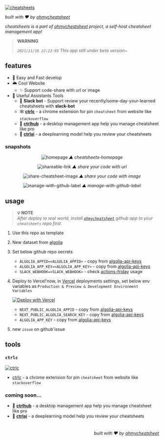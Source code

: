 [![cheatsheets](https://user-images.githubusercontent.com/6839576/139080815-b8e556a0-fcca-41d0-83a1-0faffaa42be1.png)](https://github.com/ohmycheatsheet/cheatsheets)

*built with ❤️ by [ohmycheatsheet](https://github.com/ohmycheatsheet/cheatsheets)*

*cheatsheets is a part of [ohmycheatsheet]() project, a self-host cheatsheet management app!*

> **WARNING**
> 
> *`2021/11/16 22:22:05` This app still under beta version~*

## features

- 🚀 Easy and Fast develop
- 🌥️ Cool Website
  - ✨ Support code-share with url or image
- 🤖 Useful Assistants Tools
  - 📩 **Slack bot** - Support review your recently/some-day-your-learned cheatsheets with **slack-bot**
  - 🕸️ **[ctrlc](https://github.com/ohmycheatsheet/ctrlc)** - a chrome extension for pin `cheatsheet` from website like `stackoverflow`
  - 🚧 **[ctrlhub]()** - a desktop management app help you manage cheatsheet like pro
  - 🚧 **[ctrlai]()** - a deeplearning model help you review your cheatsheets


### snapshots

<div align='center'>

![homepage](https://user-images.githubusercontent.com/6839576/142011320-168a96ac-f0b3-48fe-bca5-9e98efc83c2c.png)
*▲ cheatsheets-homepage*

</div>

<div align='center'>

![shareable-link](https://user-images.githubusercontent.com/6839576/142010587-20d213c9-fe1c-419b-968d-d26a920c039e.png)
*▲ share your code with url*

</div>

<div align='center'>

![share-cheatsheet-image](https://user-images.githubusercontent.com/6839576/142010804-2874e69a-f2e2-401c-8965-4cf98b5b1263.png)
*▲ share your code with image*

</div>

<div align='center'>

![manage-with-github-label](https://user-images.githubusercontent.com/6839576/142011083-57b835b8-e7ee-4f64-973d-62c6487b9689.png)
*▲ manage-with-github-label*

</div>

## usage

> **💡  NOTE**  
*After deploy to real world, install [`ohmycheatsheet`](https://github.com/apps/ohmycheatsheet/installations/new) github app to your `cheatsheets` repo first.*

1. Use this repo as template
2. New dataset from [algolia](https://www.algolia.com/)
3. Set below github repo secrets

     - `ALGOLIA_APPID=<ALGOLIA_APPID>` - copy from [algolia-api-keys](https://www.algolia.com/account/api-keys)
     - `ALGOLIA_APP_KEY=<ALGOLIA_APP_KEY>` - copy from [algolia-api-keys](https://www.algolia.com/account/api-keys)
     - `SLACK_WEBHOOK=<SLACK_WEBHOOK>` - check [actions-friday](https://github.com/ohmycheatsheet/actions-friday) usage

4. Deploy to Vercel'now, in [Vercel](https://vercel.com/) deployments settings, set below env variables as `Production & Preview & Development Environment Variables`
    
    [![Deploy with Vercel](https://vercel.com/button)](https://vercel.com/import/project?template=https://github.com/vercel/vercel/tree/master/examples/nextjs)

    - `NEXT_PUBLIC_ALGOLIA_APPID` - copy from [algolia-api-keys](https://www.algolia.com/account/api-keys)
    - `NEXT_PUBLIC_ALGOLIA_SEARCH_KEY` - copy from [algolia-api-keys](https://www.algolia.com/account/api-keys)
    - `ALGOLIA_APP_KEY` - copy from [algolia-api-keys](https://www.algolia.com/account/api-keys)

5. new `issue` on github'issue

## tools

### `ctrlc`

[![ctrlc](https://user-images.githubusercontent.com/6839576/139172336-5d7beef3-ca6e-4f28-8e9a-8e0302680028.png)](https://github.com/ohmycheatsheet/cheatsheets)

- [ctrlc](https://github.com/ohmycheatsheet/ctrlc) - a chrome extension for pin `cheatsheet` from website like `stackoverflow`

### coming soon...

- 🚧 **[ctrlhub]()** - a desktop management app help you manage cheatsheet like pro
- 🚧 **[ctrlai]()** - a deeplearning model help you review your cheatsheets

# 
<div align='right'>

*built with ❤️ by [ohmycheatsheet](https://github.com/ohmycheatsheet/cheatsheets)*

</div>